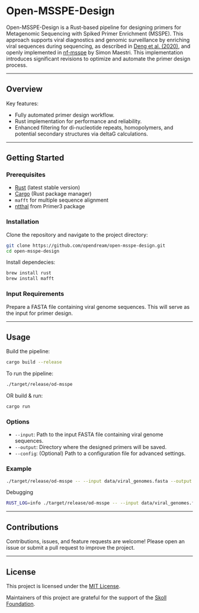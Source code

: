 # Open-MSSPE-Design

Open-MSSPE-Design is a Rust-based pipeline for designing primers for Metagenomic Sequencing with Spiked Primer Enrichment (MSSPE). This approach supports viral diagnostics and genomic surveillance by enriching viral sequences during sequencing, as described in [Deng et al. (2020)](https://doi.org/10.1038/s41564-019-0637-9), and openly implemented in [nf-msspe](https://github.com/MaestSi/nf-msspe) by Simon Maestri. This implementation introduces significant revisions to optimize and automate the primer design process.

---

## Overview

Key features:
- Fully automated primer design workflow.
- Rust implementation for performance and reliability.
- Enhanced filtering for di-nucleotide repeats, homopolymers, and potential secondary structures via deltaG calculations.

---

## Getting Started

### Prerequisites
- [Rust](https://www.rust-lang.org/tools/install) (latest stable version)
- [Cargo](https://crates.io/) (Rust package manager)
- `mafft` for multiple sequence alignment
- [ntthal](https://manpages.debian.org/testing/primer3/ntthal.1.en.html) from Primer3 package

### Installation
Clone the repository and navigate to the project directory:
```bash
git clone https://github.com/opendream/open-msspe-design.git
cd open-msspe-design
```

Install dependecies:
```bash
brew install rust
brew install mafft
```

### Input Requirements
Prepare a FASTA file containing viral genome sequences. This will serve as the input for primer design.

---

## Usage

Build the pipeline:
```bash
cargo build --release
```

To run the pipeline:
```bash
./target/release/od-msspe
```
 OR build & run:
```bash
cargo run
```

### Options
- `--input`: Path to the input FASTA file containing viral genome sequences.
- `--output`: Directory where the designed primers will be saved.
- `--config`: (Optional) Path to a configuration file for advanced settings.

### Example
```bash
./target/release/od-msspe -- --input data/viral_genomes.fasta --output results/msspe_primers.csv
```

Debugging
```bash
RUST_LOG=info ./target/release/od-msspe -- --input data/viral_genomes.fasta --output results/msspe_primers.csv
```

---

## Contributions
Contributions, issues, and feature requests are welcome! Please open an issue or submit a pull request to improve the project.

---

## License
This project is licensed under the [MIT License](LICENSE).

Maintainers of this project are grateful for the support of the [Skoll Foundation](https://skoll.org/).
